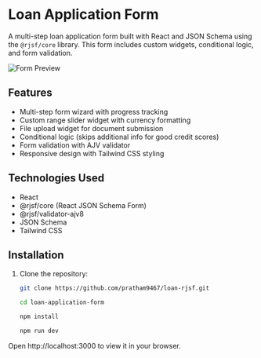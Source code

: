 # Loan Application Form

A multi-step loan application form built with React and JSON Schema using the `@rjsf/core` library. This form includes custom widgets, conditional logic, and form validation.

![Form Preview]([https://loan-rjsf.vercel.app/](https://placehold.co/600x400/000000/FFF))

## Features

- Multi-step form wizard with progress tracking
- Custom range slider widget with currency formatting
- File upload widget for document submission
- Conditional logic (skips additional info for good credit scores)
- Form validation with AJV validator
- Responsive design with Tailwind CSS styling

## Technologies Used

- React
- @rjsf/core (React JSON Schema Form)
- @rjsf/validator-ajv8
- JSON Schema
- Tailwind CSS

## Installation

1. Clone the repository:
   ```bash
   git clone https://github.com/pratham9467/loan-rjsf.git

   cd loan-application-form

   npm install

   npm run dev

 Open http://localhost:3000 to view it in your browser.
